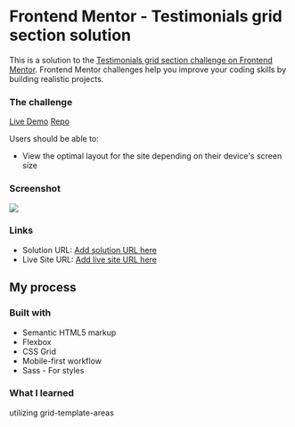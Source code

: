 # Frontend Mentor - Testimonials grid section solution

This is a solution to the [Testimonials grid section challenge on Frontend Mentor](https://www.frontendmentor.io/challenges/testimonials-grid-section-Nnw6J7Un7). Frontend Mentor challenges help you improve your coding skills by building realistic projects. 


### The challenge

[Live Demo](https://musagenius345.github.io/testimonial-grid-section/)
[Repo](https://github.com/musagenius345/testimonial-grid-section/)

Users should be able to:

- View the optimal layout for the site depending on their device's screen size

### Screenshot

![](./screenshot.jpg)





### Links

- Solution URL: [Add solution URL here](#)
- Live Site URL: [Add live site URL here](#)

## My process

### Built with

- Semantic HTML5 markup
- Flexbox
- CSS Grid
- Mobile-first workflow
- Sass - For styles


### What I learned

utilizing grid-template-areas

